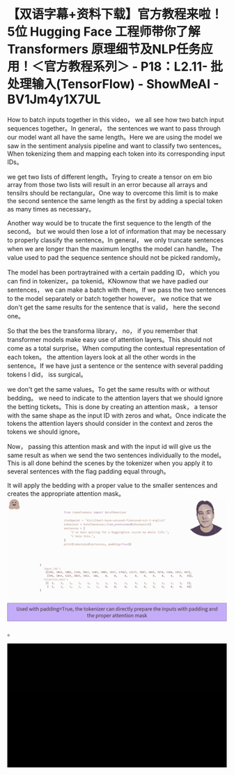 # 【双语字幕+资料下载】官方教程来啦！5位 Hugging Face 工程师带你了解 Transformers 原理细节及NLP任务应用！＜官方教程系列＞ - P18：L2.11- 批处理输入(TensorFlow) - ShowMeAI - BV1Jm4y1X7UL

How to batch inputs together in this video， we all see how two batch input sequences together。In general， the sentences we want to pass through our model want all have the same length。Here we are using the model we saw in the sentiment analysis pipeline and want to classify two sentences。When tokenizing them and mapping each token into its corresponding input IDs。

 we get two lists of different length。Trying to create a tensor on em bio array from those two lists will result in an error because all arrays and tensilrs should be rectangular。One way to overcome this limit is to make the second sentence the same length as the first by adding a special token as many times as necessary。

Another way would be to trucate the first sequence to the length of the second。 but we would then lose a lot of information that may be necessary to properly classify the sentence。In general， we only truncate sentences when we are longer than the maximum lengths the model can handle。The value used to pad the sequence sentence should not be picked randomly。

The model has been portraytrained with a certain padding ID， which you can find in tokenizer。pa tokenid。KNownow that we have padied our sentences， we can make a batch with them。If we pass the two sentences to the model separately or batch together however。 we notice that we don't get the same results for the sentence that is valid， here the second one。

So that the bes the transforma library， no， if you remember that transformer models make easy use of attention layers。This should not come as a total surprise。When computing the contextual representation of each token。 the attention layers look at all the other words in the sentence。If we have just a sentence or the sentence with several padding tokens I did， iss surgical。

 we don't get the same values。To get the same results with or without bedding。 we need to indicate to the attention layers that we should ignore the betting tickets。This is done by creating an attention mask， a tensor with the same shape as the input ID with zeros and what。Once indicate the tokens the attention layers should consider in the context and zeros the tokens we should ignore。

Now， passing this attention mask and with the input id will give us the same result as when we send the two sentences individually to the model。This is all done behind the scenes by the tokenizer when you apply it to several sentences with the flag padding equal through。

It will apply the bedding with a proper value to the smaller sentences and creates the appropriate attention mask。![](img/c40f36051c2a9fefe3706b138b5c4937_1.png)

。

![](img/c40f36051c2a9fefe3706b138b5c4937_3.png)